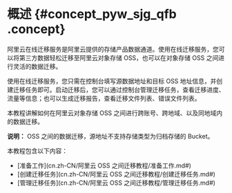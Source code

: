 # 概述 {#concept_pyw_sjg_qfb .concept}

阿里云在线迁移服务是阿里云提供的存储产品数据通道。使用在线迁移服务，您可以将第三方数据轻松迁移至阿里云对象存储 OSS，也可以在对象存储 OSS 之间进行灵活的数据迁移。

使用在线迁移服务，您只需在控制台填写源数据地址和目标 OSS 地址信息，并创建迁移任务即可。启动迁移后，您可以通过控制台管理迁移任务，查看迁移进度、流量等信息；也可以生成迁移报告，查看迁移文件列表、错误文件列表。

本教程讲解如何在阿里云对象存储 OSS 之间进行跨账号、跨地域、以及同地域内的数据迁移。

**说明：** OSS 之间的数据迁移，源地址不支持存储类型为归档存储的 Bucket。

本教程包含以下内容：

-   [准备工作](cn.zh-CN/阿里云 OSS 之间迁移教程/准备工作.md#)
-   [创建迁移任务](cn.zh-CN/阿里云 OSS 之间迁移教程/创建迁移任务.md#)
-   [管理迁移任务](cn.zh-CN/阿里云 OSS 之间迁移教程/管理迁移任务.md#)

